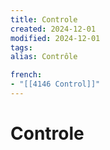 ```yaml
---
title: Controle
created: 2024-12-01
modified: 2024-12-01
tags: 
alias: Contrôle

french:
- "[[4146 Control]]"
---
```

# Controle
